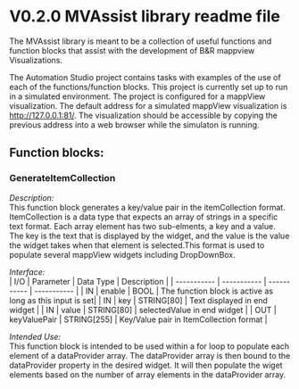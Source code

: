 
# V0.2.0 MVAssist library readme file

The MVAssist library is meant to be a collection of useful functions and function blocks that assist with the development of B&R mappview Visualizations.  

The Automation Studio project contains tasks with examples of the use of each of the functions/function blocks. This project is currently set up to run in a simulated environment.
The project is configured for a mappView visualization. The default address for a simulated mappView visualization is http://127.0.0.1:81/. The visualization should be accessible by copying the previous address into a web browser while the simulaton is running.  


## Function blocks:

###  **GenerateItemCollection**
*Description:*  
This function block generates a key/value pair in the itemCollection format.  
ItemCollection is a data type that expects an array of strings in a specific text format. Each array element has two sub-elments, a key and a value. The key is the text that is displayed by the widget, and the value is the value the widget takes when that element is selected.This format is used to populate several mappView widgets including DropDownBox. 

*Interface:*  
| I/O      | Parameter | Data Type | Description |
| -----------  | ----------- | ----------- | ----------- |
| IN  | enable | BOOL        | The function block is active as long as this input is set|
| IN  | key    | STRING[80]  | Text displayed in end widget |
| IN  | value  | STRING[80]  | selectedValue in end widget |
| OUT | keyValuePair | STRING[255] | Key/Value pair in ItemCollection format |

*Intended Use:*  
This function block is intended to be used within a for loop to populate each element of a dataProvider array. The dataProvider array is then bound to the dataProvider property in the desired widget. It will then populate the wiget elements based on the number of array elements in the dataProvider array.




